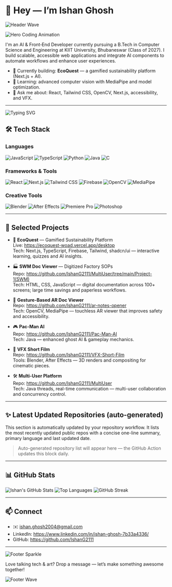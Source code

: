 # 👋 Hey — I’m Ishan Ghosh

![Header Wave](https://capsule-render.vercel.app/api?type=waving&color=gradient&height=140&section=header&text=Ishan%20Ghosh&fontSize=48)

<!-- Hero GIF: subtle, developer-focused -->
![Hero Coding Animation](https://media.giphy.com/media/v1.Y2lkPTc5MGI3NjExZG10NGE1Yng5N3MyMTZpMjB1cHprM3VtZ3U0dnBvaWduZGZ1aDhoZiZlcD12MV9naWZzX3NlYXJjaCZjdD1n/MC6eSuC3yypCU/giphy.gif)

I'm an AI & Front‑End Developer currently pursuing a B.Tech in Computer Science and Engineering at KIIT University, Bhubaneswar (Class of 2027). I build scalable, accessible web applications and integrate AI components to automate workflows and enhance user experiences.

- 🔭 Currently building: **EcoQuest** — a gamified sustainability platform (Next.js + AI).
- 🌱 Learning: advanced computer vision with MediaPipe and model optimization.
- 💬 Ask me about: React, Tailwind CSS, OpenCV, Next.js, accessibility, and VFX.

---

<!-- Animated typing intro -->
![Typing SVG](https://readme-typing-svg.herokuapp.com?font=Fira+Code&size=20&pause=800&color=2BCDC1&width=720&lines=AI+Engineer+%2F+Front-End+Dev;Computer+Vision+Enthusiast;Blender+%26+VFX+Creator)

## 🛠️ Tech Stack

### Languages
![JavaScript](https://img.shields.io/badge/JavaScript-F7DF1E?style=for-the-badge&logo=javascript&logoColor=black)
![TypeScript](https://img.shields.io/badge/TypeScript-3178C6?style=for-the-badge&logo=typescript&logoColor=white)
![Python](https://img.shields.io/badge/Python-3776AB?style=for-the-badge&logo=python&logoColor=white)
![Java](https://img.shields.io/badge/Java-ED8B00?style=for-the-badge&logo=openjdk&logoColor=white)
![C](https://img.shields.io/badge/C-00599C?style=for-the-badge&logo=c&logoColor=white)

### Frameworks & Tools
![React](https://img.shields.io/badge/React-61DAFB?style=for-the-badge&logo=react&logoColor=black)
![Next.js](https://img.shields.io/badge/Next.js-000000?style=for-the-badge&logo=nextdotjs&logoColor=white)
![Tailwind CSS](https://img.shields.io/badge/Tailwind%20CSS-06B6D4?style=for-the-badge&logo=tailwindcss&logoColor=white)
![Firebase](https://img.shields.io/badge/Firebase-FFCA28?style=for-the-badge&logo=firebase&logoColor=black)
![OpenCV](https://img.shields.io/badge/OpenCV-5C3EE8?style=for-the-badge&logo=opencv&logoColor=white)
![MediaPipe](https://img.shields.io/badge/MediaPipe-FF6F61?style=for-the-badge&logo=mediapipe&logoColor=white)

### Creative Tools
![Blender](https://img.shields.io/badge/Blender-F5792A?style=for-the-badge&logo=blender&logoColor=white)
![After Effects](https://img.shields.io/badge/After%20Effects-9999FF?style=for-the-badge&logo=adobe-after-effects&logoColor=white)
![Premiere Pro](https://img.shields.io/badge/Premiere%20Pro-9999FF?style=for-the-badge&logo=adobe-premiere-pro&logoColor=white)
![Photoshop](https://img.shields.io/badge/Photoshop-31A8FF?style=for-the-badge&logo=adobe-photoshop&logoColor=white)

---

## 🚀 Selected Projects

- 🌱 **EcoQuest** — Gamified Sustainability Platform  
  Live: https://ecoquest-woad.vercel.app/desktop  
  Tech: Next.js, TypeScript, Firebase, Tailwind, shadcn/ui — interactive learning, quizzes and AI insights.

- 🏭 **SWM Doc Viewer** — Digitized Factory SOPs  
  Repo: https://github.com/IshanG2111/MultiUser/tree/main/Project-1(SWM)  
  Tech: HTML, CSS, JavaScript — digital documentation across 100+ screens; large time savings and paperless workflows.

- 🧠 **Gesture-Based AR Doc Viewer**  
  Repo: https://github.com/IshanG2111/ar-notes-opener  
  Tech: OpenCV, MediaPipe — touchless AR viewer that improves safety and accessibility.

- 🎮 **Pac‑Man AI**  
  Repo: https://github.com/IshanG2111/Pac-Man-AI  
  Tech: Java — enhanced ghost AI & gameplay mechanics.

- 🎥 **VFX Short Film**  
  Repo: https://github.com/IshanG2111/VFX-Short-Film  
  Tools: Blender, After Effects — 3D renders and compositing for cinematic pieces.

- 🛠️ **Multi-User Platform**  
  Repo: https://github.com/IshanG2111/MultiUser  
  Tech: Java threads, real-time communication — multi-user collaboration and concurrency control.

---

## ✨ Latest Updated Repositories (auto-generated)

This section is automatically updated by your repository workflow. It lists the most recently updated public repos with a concise one-line summary, primary language and last updated date.

<!-- START:autogen-repos -->
> Auto-generated repository list will appear here — the GitHub Action updates this block daily.
<!-- END:autogen-repos -->

---

## 📊 GitHub Stats

![Ishan's GitHub Stats](https://github-readme-stats.vercel.app/api?username=IshanG2111&show_icons=true&theme=tokyonight&count_private=true)
![Top Languages](https://github-readme-stats.vercel.app/api/top-langs/?username=IshanG2111&theme=tokyonight&layout=compact&langs_count=6)
![GitHub Streak](https://github-readme-streak-stats.herokuapp.com?user=IshanG2111&theme=tokyonight)

---

## 📫 Connect

- ✉️ [ishan.ghosh2004@gmail.com](mailto:ishan.ghosh2004@gmail.com)  
- LinkedIn: https://www.linkedin.com/in/ishan-ghosh-7b33a4336/  
- GitHub: https://github.com/IshanG2111

---

<!-- Subtle celebration at the end -->
![Footer Sparkle](https://media.giphy.com/media/l0MYt5jPR6QX5pnqM/giphy.gif)

Love talking tech & art? Drop a message — let’s make something awesome together!

![Footer Wave](https://capsule-render.vercel.app/api?type=waving&color=gradient&height=60&section=footer)

